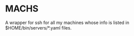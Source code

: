 # MACHS
A wrapper for ssh for all my machines whose info is listed in $HOME/bin/servers/*.yaml files.
